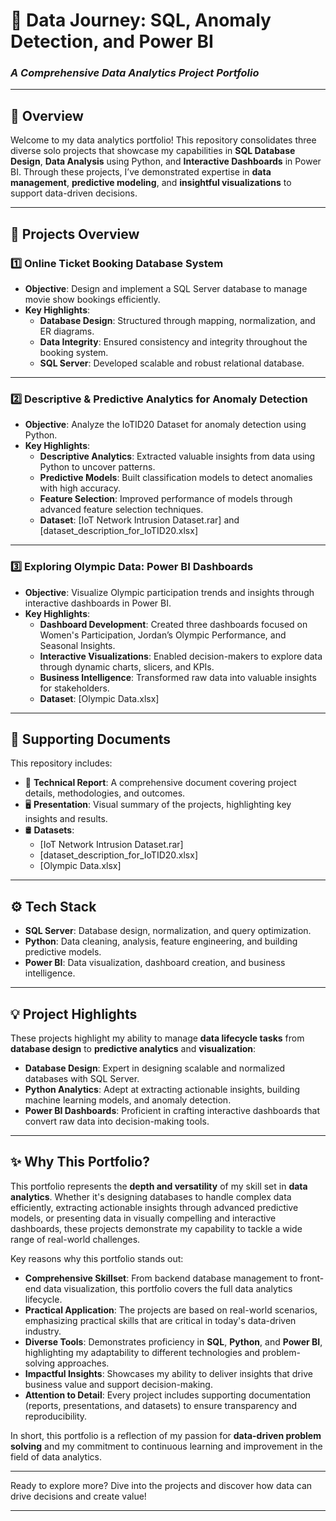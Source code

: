 # 🎯 **Data Journey: SQL, Anomaly Detection, and Power BI**
### *A Comprehensive Data Analytics Project Portfolio*

---

## 🚀 **Overview**

Welcome to my data analytics portfolio! This repository consolidates three diverse solo projects that showcase my capabilities in **SQL Database Design**, **Data Analysis** using Python, and **Interactive Dashboards** in Power BI. Through these projects, I’ve demonstrated expertise in **data management**, **predictive modeling**, and **insightful visualizations** to support data-driven decisions.

---

## 📂 **Projects Overview**

### 1️⃣ **Online Ticket Booking Database System**
- **Objective**: Design and implement a SQL Server database to manage movie show bookings efficiently.
- **Key Highlights**:
  - **Database Design**: Structured through mapping, normalization, and ER diagrams.
  - **Data Integrity**: Ensured consistency and integrity throughout the booking system.
  - **SQL Server**: Developed scalable and robust relational database.

---

### 2️⃣ **Descriptive & Predictive Analytics for Anomaly Detection**
- **Objective**: Analyze the IoTID20 Dataset for anomaly detection using Python.
- **Key Highlights**:
  - **Descriptive Analytics**: Extracted valuable insights from data using Python to uncover patterns.
  - **Predictive Models**: Built classification models to detect anomalies with high accuracy.
  - **Feature Selection**: Improved performance of models through advanced feature selection techniques.
  - **Dataset**: [IoT Network Intrusion Dataset.rar] and [dataset_description_for_IoTID20.xlsx]

---

### 3️⃣ **Exploring Olympic Data: Power BI Dashboards**
- **Objective**: Visualize Olympic participation trends and insights through interactive dashboards in Power BI.
- **Key Highlights**:
  - **Dashboard Development**: Created three dashboards focused on Women's Participation, Jordan’s Olympic Performance, and Seasonal Insights.
  - **Interactive Visualizations**: Enabled decision-makers to explore data through dynamic charts, slicers, and KPIs.
  - **Business Intelligence**: Transformed raw data into valuable insights for stakeholders.
  - **Dataset**: [Olympic Data.xlsx]

---

## 📑 **Supporting Documents**
This repository includes:
- 📄 **Technical Report**: A comprehensive document covering project details, methodologies, and outcomes.
- 🖥 **Presentation**: Visual summary of the projects, highlighting key insights and results.
- 🛢️ **Datasets**:  
  - [IoT Network Intrusion Dataset.rar]
  - [dataset_description_for_IoTID20.xlsx]
  - [Olympic Data.xlsx]

---

## ⚙️ **Tech Stack**
- **SQL Server**: Database design, normalization, and query optimization.
- **Python**: Data cleaning, analysis, feature engineering, and building predictive models.
- **Power BI**: Data visualization, dashboard creation, and business intelligence.

---

## 💡 **Project Highlights**
These projects highlight my ability to manage **data lifecycle tasks** from **database design** to **predictive analytics** and **visualization**:
- **Database Design**: Expert in designing scalable and normalized databases with SQL Server.
- **Python Analytics**: Adept at extracting actionable insights, building machine learning models, and anomaly detection.
- **Power BI Dashboards**: Proficient in crafting interactive dashboards that convert raw data into decision-making tools.

---

## ✨ **Why This Portfolio?**

This portfolio represents the **depth and versatility** of my skill set in **data analytics**. Whether it's designing databases to handle complex data efficiently, extracting actionable insights through advanced predictive models, or presenting data in visually compelling and interactive dashboards, these projects demonstrate my capability to tackle a wide range of real-world challenges.

Key reasons why this portfolio stands out:
- **Comprehensive Skillset**: From backend database management to front-end data visualization, this portfolio covers the full data analytics lifecycle.
- **Practical Application**: The projects are based on real-world scenarios, emphasizing practical skills that are critical in today's data-driven industry.
- **Diverse Tools**: Demonstrates proficiency in **SQL**, **Python**, and **Power BI**, highlighting my adaptability to different technologies and problem-solving approaches.
- **Impactful Insights**: Showcases my ability to deliver insights that drive business value and support decision-making.
- **Attention to Detail**: Every project includes supporting documentation (reports, presentations, and datasets) to ensure transparency and reproducibility.

In short, this portfolio is a reflection of my passion for **data-driven problem solving** and my commitment to continuous learning and improvement in the field of data analytics.

---

Ready to explore more? Dive into the projects and discover how data can drive decisions and create value!

---
